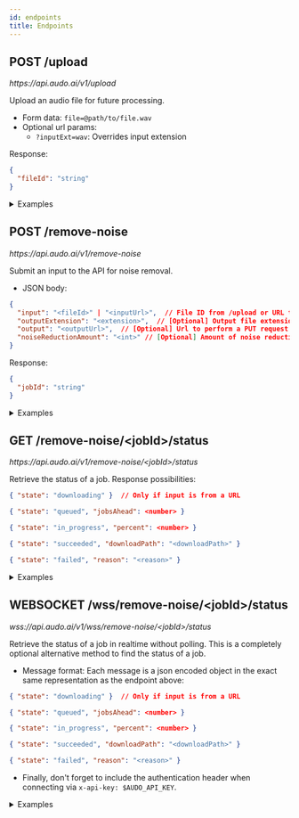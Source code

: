 ```yaml
---
id: endpoints
title: Endpoints
---
```


<div style={{display: 'inline'}}>
  <h2 style={{display: 'inline', paddingRight: 10 }}>POST /upload </h2>
  <div style={{color: "#bbbbbb", display: 'inline' }}><i>https://api.audo.ai/v1/upload</i><br/></div>
</div>

<div style={{height: 14}}></div>

Upload an audio file for future processing.

 - Form data: `file=@path/to/file.wav`
 - Optional url params:
   - `?inputExt=wav`: Overrides input extension

Response:

```json
{
  "fileId": "string"
}
```

<details>
<summary style={{paddingBottom: 20}}>Examples</summary>
<p>

Simple example:

```bash
curl -X POST "https://api.audo.ai/v1/upload" -F "file=@myaudio.wav" -H "x-api-key: $AUDO_API_KEY"
```
```
{"fileId":"bb7888d6-94ce-4638-aa90-68891257757f"}
```

Now we can use this `fileId` in a request to `/remove-noise`. See below for how.

</p>
</details>

<div style={{display: 'inline'}}>
  <h2 style={{display: 'inline', paddingRight: 10 }}>POST /remove-noise </h2>
  <div style={{color: "#bbbbbb", display: 'inline' }}><i>https://api.audo.ai/v1/remove-noise</i><br/></div>
</div>

<div style={{height: 14}}></div>

Submit an input to the API for noise removal.

 - JSON body:
```json
{
  "input": "<fileId>" | "<inputUrl>",  // File ID from /upload or URL to download from
  "outputExtension": "<extension>",  // [Optional] Output file extension (ie. 'mp3')
  "output": "<outputUrl>",  // [Optional] Url to perform a PUT request with the output
  "noiseReductionAmount": "<int>" // [Optional] Amount of noise reduction. 100 = full reduction (default), 1 = almost no noise reduction
}
 ```

Response:

```json
{
  "jobId": "string"
}
```

<details>
<summary style={{paddingBottom: 20}}>Examples</summary>
<p>

Using `fileId` from `/upload`:

```bash
FILE_ID=1b985607-045f-46b4-b8b0-c037592dd10e
curl -X POST "https://api.audo.ai/v1/remove-noise" -d '{"fileId": "'$FILE_ID'"}' -H "x-api-key: $AUDO_API_KEY"
```
```
{"jobId": "45d08ed2-84e6-4f1e-a6f3-2ddbf3c7d8a3"}
```


Reduce noise by 90% using `fileId` from `/upload`:
```bash
FILE_ID=1b985607-045f-46b4-b8b0-c037592dd10e
curl -X POST "https://api.audo.ai/v1/remove-noise" -d '{"fileId": "'$FILE_ID'", "noiseReductionAmount": "90"}' -H "x-api-key: $AUDO_API_KEY"
```

Remove noise from a remote video:

```bash
url=https://dl5.webmfiles.org/big-buck-bunny_trailer.webm
curl -X POST "$BACKEND_URL/remove-noise" -d '{"input": "'$url'", "outputExtension": "mp4"}' -H "x-api-key: $AUDO_API_KEY" -H "x-api-key: $AUDO_API_KEY"
```

Remove noise from audio within S3 using presigned URLs ([read more here](/processing-from-s3)):

```bash
input=https://bucket.s3.amazonaws.com/foo.webm?AWSAccessKeyId=ABC&Signature=PxM%3D&Expires=1615338399

# Note: See the full example for details about generating this
# It needs to be a PUT request with the appropriate content type
output=https://bucket.s3.amazonaws.com/audo-enhanced_foo.mp4?AWSAccessKeyId=ABC&Signature=e8O%3D&content-type=video%2Fmp4&Expires=1615340231
curl -X POST "https://api.audo.ai/v1/remove-noise" -d '{"input": "'$input'", "output": "'$output'"}' -H "x-api-key: $AUDO_API_KEY"
```


</p>
</details>

<div style={{display: 'inline'}}>
  <h2 style={{display: 'inline', paddingRight: 10 }}>GET /remove-noise/&lt;jobId&gt;/status </h2>
  <div style={{color: "#bbbbbb", display: 'inline' }}><i>https://api.audo.ai/v1/remove-noise/&lt;jobId&gt;/status</i><br/></div>
</div>

<div style={{height: 14}}></div>

Retrieve the status of a job. Response possibilities:

```json
{ "state": "downloading" }  // Only if input is from a URL
```

```json
{ "state": "queued", "jobsAhead": <number> }
```

```json
{ "state": "in_progress", "percent": <number> }
```

```json
{ "state": "succeeded", "downloadPath": "<downloadPath>" }
```

```json
{ "state": "failed", "reason": "<reason>" }
```

<details>
<summary style={{paddingBottom: 10}}>Examples</summary>
<p>

Here is an example:

```bash
JOB_ID=be1e2138-433d-4278-8a79-698dfbab9168
curl -X GET "https://api.audo.ai/v1/remove-noise/$JOB_ID/status" -H "x-api-key: $AUDO_API_KEY"
```

```json
{
  "state": "succeeded",
  "downloadPath": "dl/artifacts/clean/audo_enhanced_d29940ad-feb8-4187-8b31-e5778ef9ad1c.mp3"
}
```

So, now we would be able to download our file by prepending `https://api.audo.ai/v1/`:

```bash
curl -O https://api.audo.ai/v1/dl/artifacts/clean/audo_enhanced_d29940ad-feb8-4187-8b31-e5778ef9ad1c.mp3
```

</p>
</details>

<div style={{display: 'inline'}}>
  <h2 style={{display: 'inline', paddingRight: 10 }}>WEBSOCKET /wss/remove-noise/&lt;jobId&gt;/status </h2>
  <div style={{color: "#bbbbbb", display: 'inline' }}><i>wss://api.audo.ai/v1/wss/remove-noise/&lt;jobId&gt;/status</i><br/></div>
</div>

<div style={{height: 14}}></div>

Retrieve the status of a job in realtime without polling. This is a completely optional alternative method to find the status of a job.

- Message format: Each message is a json encoded object in the exact same representation as the endpoint above:

```json
{ "state": "downloading" }  // Only if input is from a URL
```

```json
{ "state": "queued", "jobsAhead": <number> }
```

```json
{ "state": "in_progress", "percent": <number> }
```

```json
{ "state": "succeeded", "downloadPath": "<downloadPath>" }
```

```json
{ "state": "failed", "reason": "<reason>" }
```

- Finally, don't forget to include the authentication header when connecting via `x-api-key: $AUDO_API_KEY`.

<details>
<summary style={{paddingBottom: 10}}>Examples</summary>
<p>

Here is an example that uses [websocat](https://github.com/vi/websocat):

```bash
JOB_ID=be1e2138-433d-4278-8a79-698dfbab9168
websocat "wss://api.audo.ai/v1/wss/remove-noise/$JOB_ID/status" -H "x-api-key: $AUDO_API_KEY"
```

```json
{"state": "queued", "jobsAhead": 0}
{"state": "in_progress", "percent": 10}
{"state": "in_progress", "percent": 18}
{"state": "in_progress", "percent": 20}
// ...
{"state": "in_progress", "percent": 95}
{"state": "in_progress", "percent": 98}
{"state": "in_progress", "percent": 100}
{"state": "succeeded", "downloadPath": "dl/artifacts/clean/audo_enhanced_7c9e10b3-96ca-4904-aecf-ce815339c859.wav"}
```

So, same as before, we can now download our file by prepending `https://api.audo.ai/v1/`:

```bash
curl -O https://api.audo.ai/v1/dl/artifacts/clean/audo_enhanced_7c9e10b3-96ca-4904-aecf-ce815339c859.wav
```

</p>
</details>
